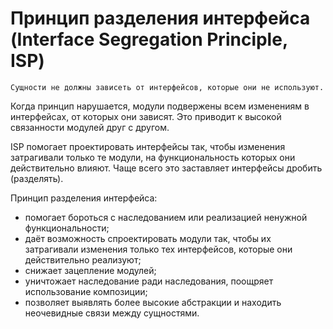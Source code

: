 # Принцип разделения интерфейса (Interface Segregation Principle, ISP)

`Сущности не должны зависеть от интерфейсов, которые они не используют.`

Когда принцип нарушается, модули подвержены всем изменениям в интерфейсах, от которых они зависят. Это приводит к высокой связанности модулей друг с другом.

ISP помогает проектировать интерфейсы так, чтобы изменения затрагивали только те модули, на функциональность которых они действительно влияют. Чаще всего это заставляет интерфейсы дробить (разделять).

Принцип разделения интерфейса:

- помогает бороться с наследованием или реализацией ненужной функциональности;
- даёт возможность спроектировать модули так, чтобы их затрагивали изменения только тех интерфейсов, которые они действительно реализуют;
- снижает зацепление модулей;
- уничтожает наследование ради наследования, поощряет использование композиции;
- позволяет выявлять более высокие абстракции и находить неочевидные связи между сущностями.
